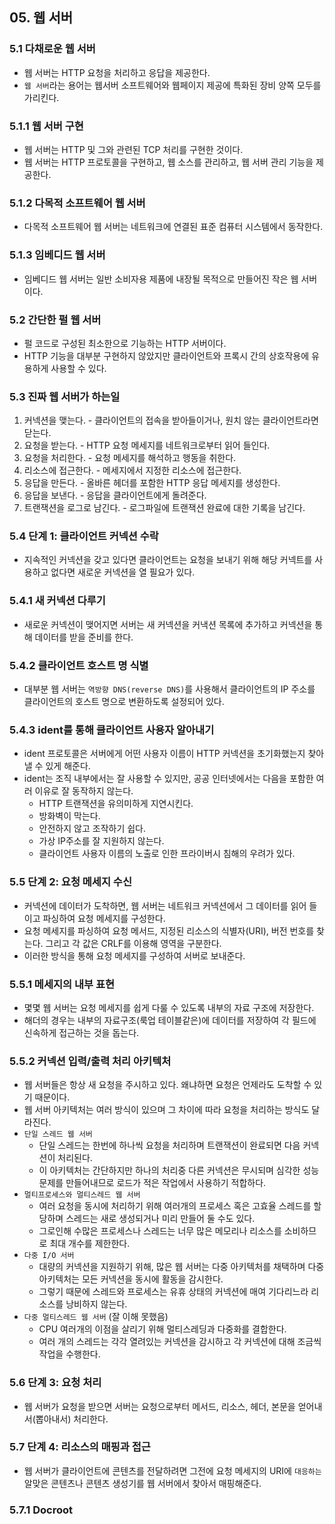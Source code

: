 ## 05. 웹 서버  
### 5.1 다채로운 웹 서버
  - 웹 서버는 HTTP 요청을 처리하고 응답을 제공한다.
  - `웹 서버`라는 용어는 웹서버 소프트웨어와 웹페이지 제공에 특화된 장비 양쪽 모두를 가리킨다.
### 5.1.1 웹 서버 구현
  - 웹 서버는 HTTP 및 그와 관련된 TCP 처리를 구현한 것이다.
  - 웹 서버는 HTTP 프로토콜을 구현하고, 웹 소스를 관리하고, 웹 서버 관리 기능을 제공한다.
### 5.1.2 다목적 소프트웨어 웹 서버
  - 다목적 소프트웨어 웹 서버는 네트워크에 연결된 표준 컴퓨터 시스템에서 동작한다.
### 5.1.3 임베디드 웹 서버
  - 임베디드 웹 서버는 일반 소비자용 제품에 내장될 목적으로 만들어진 작은 웹 서버이다.
### 5.2 간단한 펄 웹 서버
  - 펄 코드로 구성된 최소한으로 기능하는 HTTP 서버이다.
  - HTTP 기능을 대부분 구현하지 않았지만 클라이언트와 프록시 간의 상호작용에 유용하게 사용할 수 있다.
### 5.3 진짜 웹 서버가 하는일
  1. 커넥션을 맺는다. - 클라이언트의 접속을 받아들이거나, 원치 않는 클라이언트라면 닫는다.
  2. 요청을 받는다. - HTTP 요청 메세지를 네트워크로부터 읽어 들인다.
  3. 요청을 처리한다. - 요청 메세지를 해석하고 행동을 취한다.
  4. 리소스에 접근한다. - 메세지에서 지정한 리소스에 접근한다.
  5. 응답을 만든다. - 올바른 헤더를 포함한 HTTP 응답 메세지를 생성한다.
  6. 응답을 보낸다. - 응답을 클라이언트에게 돌려준다.
  7. 트랜잭션을 로그로 남긴다. - 로그파일에 트랜잭션 완료에 대한 기록을 남긴다.
### 5.4 단계 1: 클라이언트 커넥션 수락
  - 지속적인 커넥션을 갖고 있다면 클라이언트는 요청을 보내기 위해 해당 커넥트를 사용하고 없다면 새로운 커넥션을 열 필요가 있다.
### 5.4.1 새 커넥션 다루기 
  - 새로운 커넥션이 맺어지면 서버는 새 커넥션을 커낵션 목록에 추가하고 커넥션을 통해 데이터를 받을 준비를 한다.
### 5.4.2 클라이언트 호스트 명 식별
  - 대부분 웹 서버는 `역방향 DNS(reverse DNS)`를 사용해서 클라이언트의 IP 주소를 클라이언트의 호스트 명으로 변환하도록 설정되어 있다.
### 5.4.3 ident를 통해 클라이언트 사용자 알아내기
  - ident 프로토콜은 서버에게 어떤 사용자 이름이 HTTP 커넥션을 초기화했는지 찾아낼 수 있게 해준다.
  - ident는 조직 내부에서는 잘 사용할 수 있지만, 공공 인터넷에서는 다음을 포함한 여러 이유로 잘 동작하지 않는다.
    - HTTP 트랜잭션을 유의미하게 지연시킨다.
    - 방화벽이 막는다.
    - 안전하지 않고 조작하기 쉽다.
    - 가상 IP주소를 잘 지원하지 않는다.
    - 클라이언트 사용자 이름의 노출로 인한 프라이버시 침해의 우려가 있다.
### 5.5 단계 2: 요청 메세지 수신
  - 커넥션에 데이터가 도착하면, 웹 서버는 네트워크 커넥션에서 그 데이터를 읽어 들이고 파싱하여 요청 메세지를 구성한다.
  - 요청 메세지를 파싱하여 요청 메서드, 지정된 리소스의 식별자(URI), 버전 번호를 찾는다. 그리고 각 값은 CRLF를 이용해 영역을 구분한다.
  - 이러한 방식을 통해 요청 메세지를 구성하여 서버로 보내준다.
### 5.5.1 메세지의 내부 표현
  - 몇몇 웹 서버는 요청 메세지를 쉽게 다룰 수 있도록 내부의 자료 구조에 저장한다.
  - 해더의 경우는 내부의 자료구조(룩업 테이블같은)에 데이터를 저장하여 각 필드에 신속하게 접근하는 것을 돕는다.
### 5.5.2 커넥션 입력/출력 처리 아키텍처
  - 웹 서버들은 항상 새 요청을 주시하고 있다. 왜냐하면 요청은 언제라도 도착할 수 있기 때문이다.
  - 웹 서버 아키텍처는 여러 방식이 있으며 그 차이에 따라 요청을 처리하는 방식도 달라진다.
  - `단일 스레드 웹 서버`
    - 단일 스레드는 한번에 하나씩 요청을 처리하며 트랜잭션이 완료되면 다음 커넥션이 처리된다.
    - 이 아키텍처는 간단하지만 하나의 처리중 다른 커넥션은 무시되며 심각한 성능 문제를 만들어내므로 로드가 적은 작업에서 사용하기 적합하다.
  - `멀티프로세스와 멀티스레드 웹 서버`
    - 여러 요청을 동시에 처리하기 위해 여러개의 프로세스 혹은 고효율 스레드를 할당하며 스레드는 새로 생성되거나 미리 만들어 둘 수도 있다.
    - 그로인해 수많은 프로세스나 스레드는 너무 많은 메모리나 리소스를 소비하므로 최대 개수를 제한한다.
  - `다중 I/O 서버`
    - 대량의 커넥션을 지원하기 위해, 많은 웹 서버는 다중 아키텍처를 채택하며 다중 아키텍처는 모든 커넥션을 동시에 활동을 감시한다.
    - 그렇기 때문에 스레드와 프로세스는 유휴 상태의 커넥션에 매여 기다리느라 리소스를 낭비하지 않는다.
  - `다중 멀티스레드 웹 서버` (잘 이해 못했음)
    - CPU 여러개의 이점을 살리기 위해 멀티스레딩과 다중화를 결합한다.
    - 여러 개의 스레드는 각각 열려있는 커넥션을 감시하고 각 커넥션에 대해 조금씩 작업을 수행한다.
### 5.6 단계 3: 요청 처리 
  - 웹 서버가 요청을 받으면 서버는 요청으로부터 메서드, 리소스, 헤더, 본문을 얻어내서(뽑아내서) 처리한다.
### 5.7 단계 4: 리소스의 매핑과 접근
  - 웹 서버가 클라이언트에 콘텐츠를 전달하려면 그전에 요청 메세지의 URI에 `대응하는` 알맞은 콘텐츠나 콘텐츠 생성기를 웹 서버에서 찾아서 매핑해준다.
### 5.7.1 Docroot
